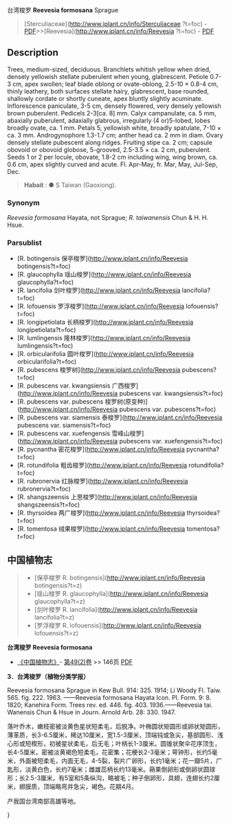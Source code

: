台湾梭罗 **Reevesia formosana** Sprague

> [Sterculiaceae](http://www.iplant.cn/info/Sterculiaceae ?t=foc) - [PDF](http://iplant.cn/foc/pdf/Sterculiaceae.pdf)>>[Reevesia](http://www.iplant.cn/info/Reevesia ?t=foc) - [PDF](http://www.iplant.cn/foc/pdf/Reevesia.pdf)

## Description

Trees, medium-sized, deciduous. Branchlets whitish yellow when dried, densely yellowish stellate puberulent when young, glabrescent. Petiole 0.7-3 cm, apex swollen; leaf blade oblong or ovate-oblong, 2.5-10 × 0.8-4 cm, thinly leathery, both surfaces stellate hairy, glabrescent, base rounded, shallowly cordate or shortly cuneate, apex bluntly slightly acuminate. Inflorescence paniculate, 3-5 cm, densely flowered, very densely yellowish brown puberulent. Pedicels 2-3[ca. 8] mm. Calyx campanulate, ca. 5 mm, abaxially puberulent, adaxially glabrous, irregularly (4 or)5-lobed, lobes broadly ovate, ca. 1 mm. Petals 5, yellowish white, broadly spatulate, 7-10 × ca. 3 mm. Androgynophore 1.3-1.7 cm; anther head ca. 2 mm in diam. Ovary densely stellate pubescent along ridges. Fruiting stipe ca. 2 cm; capsule obovoid or obovoid globose, 5-grooved, 2.5-3.5 × ca. 2 cm, puberulent. Seeds 1 or 2 per locule, obovate, 1.8-2 cm including wing, wing brown, ca. 0.6 cm, apex slightly curved and acute. Fl. Apr-May, fr. Mar, May, Jul-Sep, Dec.


> **Habait** : 
>●  S Taiwan (Gaoxiong).

### Synonym
*Reevesia formosana* Hayata, not Sprague; *R. taiwanensis* Chun & H. H. Hsue.



### Parsublist

* [R.  botingensis  保亭梭罗](http://www.iplant.cn/info/Reevesia botingensis?t=foc)
* [R.  glaucophylla  瑶山梭罗](http://www.iplant.cn/info/Reevesia glaucophylla?t=foc)
* [R.  lancifolia  剑叶梭罗](http://www.iplant.cn/info/Reevesia lancifolia?t=foc)
* [R.  lofouensis  罗浮梭罗](http://www.iplant.cn/info/Reevesia lofouensis?t=foc)
* [R.  longipetiolata  长柄梭罗](http://www.iplant.cn/info/Reevesia longipetiolata?t=foc)
* [R.  lumlingensis  隆林梭罗](http://www.iplant.cn/info/Reevesia lumlingensis?t=foc)
* [R.  orbicularifolia  圆叶梭罗](http://www.iplant.cn/info/Reevesia orbicularifolia?t=foc)
* [R.  pubescens  梭罗树](http://www.iplant.cn/info/Reevesia pubescens?t=foc)
* [R.  pubescens var. kwangsiensis  广西梭罗](http://www.iplant.cn/info/Reevesia pubescens var. kwangsiensis?t=foc)
* [R.  pubescens var. pubescens  梭罗树(原变种)](http://www.iplant.cn/info/Reevesia pubescens var. pubescens?t=foc)
* [R.  pubescens var. siamensis  泰梭罗](http://www.iplant.cn/info/Reevesia pubescens var. siamensis?t=foc)
* [R.  pubescens var. xuefengensis  雪峰山梭罗](http://www.iplant.cn/info/Reevesia pubescens var. xuefengensis?t=foc)
* [R.  pycnantha  密花梭罗](http://www.iplant.cn/info/Reevesia pycnantha?t=foc)
* [R.  rotundifolia  粗齿梭罗](http://www.iplant.cn/info/Reevesia rotundifolia?t=foc)
* [R.  rubronervia  红脉梭罗](http://www.iplant.cn/info/Reevesia rubronervia?t=foc)
* [R.  shangszeensis  上思梭罗](http://www.iplant.cn/info/Reevesia shangszeensis?t=foc)
* [R.  thyrsoidea  两广梭罗](http://www.iplant.cn/info/Reevesia thyrsoidea?t=foc)
* [R.  tomentosa  绒果梭罗](http://www.iplant.cn/info/Reevesia tomentosa?t=foc)


## 中国植物志

> * [保亭梭罗  R.  botingensis](http://www.iplant.cn/info/Reevesia botingensis?t=z)
> * [瑶山梭罗  R.  glaucophylla](http://www.iplant.cn/info/Reevesia glaucophylla?t=z)
> * [剑叶梭罗  R.  lancifolia](http://www.iplant.cn/info/Reevesia lancifolia?t=z)
> * [罗浮梭罗  R.  lofouensis](http://www.iplant.cn/info/Reevesia lofouensis?t=z)


**台湾梭罗 Reevesia formosana**

* [《中国植物志》](http://www.iplant.cn/frps)- [第49(2)卷](http://www.iplant.cn/frps/vol/49(2)) >> 146页 [PDF](http://www.iplant.cn/frps/pdf/49(2)/146b.PDF)


**3．台湾梭罗（植物分类学报）**

Reevesia formosana Sprague in Kew Bull. 914: 325. 1914; Li Woody Fl. Taiw. 565. fig. 222. 1963. ——Reevesia formosana Hayata Icon. Pl. Form. 9: 8. 1820; Kanehira Form. Trees rev. ed. 446. fig. 403. 1936.——Reevesia tai. Wanensis Chun & Hsue in Journ. Arnold Arb. 28: 330. 1947.

落叶乔木，嫩枝密被淡黄色星状短柔毛，后脱净。叶椭圆状矩圆形或卵状矩圆形，薄革质，长3-6.5厘米，稀达10厘米，宽1.5-3厘米，顶端钝或急尖，基部圆形、浅心形或短楔形，初被星状柔毛，后无毛；叶柄长1-3厘米。圆锥状聚伞花序顶生，长4-5厘米，密被淡黄褐色短柔毛，花密集；花梗长2-3毫米；萼钟形，长约5毫米，外面被短柔毛，内面无毛，4-5裂，裂片广卵形，长约1毫米；花一瓣5片，广匙形，淡黄白色，长约7毫米；雌雄蕊柄长约13毫米。蒴果倒卵形或倒卵状圆球形；长2.5-3厘米，有5室和5条纵沟，略被毛；种子倒卵形，具翅，连翅长约2厘米，翅膜质，顶端略弯并急尖，褐色。花期4月。

产我国台湾南部高雄等地。



}